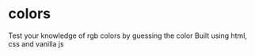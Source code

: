 # colors
Test your knowledge of rgb colors by guessing the color
Built using html, css and vanilla js
